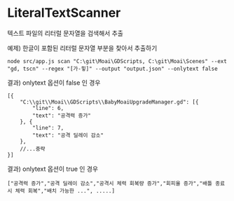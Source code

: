 # LiteralTextScanner
텍스트 파일의 리터럴 문자열을 검색해서 추출

예제) 한글이 포함된 리터럴 문자열 부분을 찾아서 추출하기
```
node src/app.js scan "C:\git\Moai\GDScripts, C:\git\Moai\Scenes" --ext "gd, tscn" --regex "[가-힣]" --output "output.json" --onlytext false
```

결과) onlytext 옵션이 false 인 경우
```
[{
    "C:\\git\\Moai\\GDScripts\\BabyMoaiUpgradeManager.gd": [{
        "line": 6,
        "text": "공격력 증가"
    }, {
        "line": 7,
        "text": "공격 딜레이 감소"
    },
    //...중략
}]
```

결과) onlytext 옵션이 true 인 경우
```
["공격력 증가","공격 딜레이 감소","공격시 체력 회복량 증가","회피율 증가","배틀 종료시 체력 회복","배치 가능한 ...", .....]
```